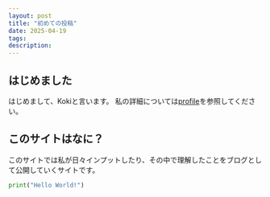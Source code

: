 ```yaml
---
layout: post
title: "初めての投稿"
date: 2025-04-19
tags:
description:
---
```

## はじめました

はじめまして、Kokiと言います。
私の詳細については[profile](https://kokilabo.github.io/koki-labo/profile/)を参照してください。

## このサイトはなに？
このサイトでは私が日々インプットしたり、その中で理解したことをブログとして公開していくサイトです。

```python
print("Hello World!")
```